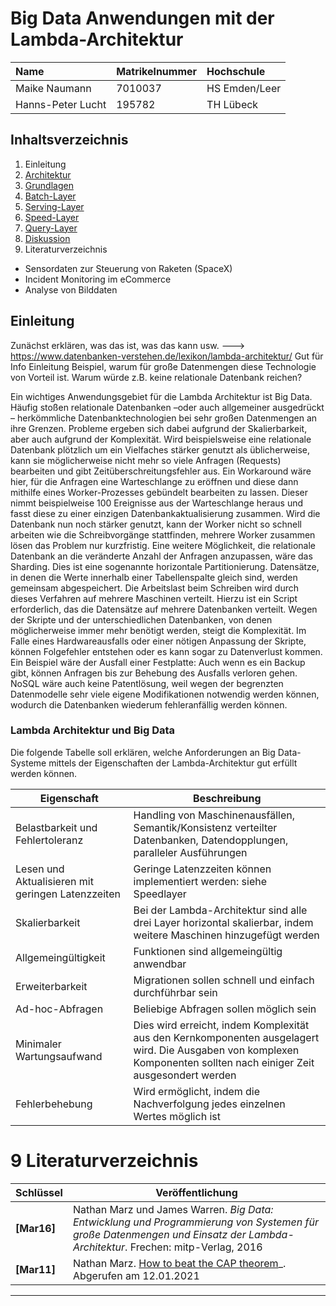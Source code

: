 # Big Data Anwendungen mit der Lambda-Architektur

| Name               | Matrikelnummer | Hochschule  |
| :----------------- | :------------- | :---------  |
| Maike Naumann      | 7010037        | HS Emden/Leer |
| Hanns-Peter Lucht  | 195782         | TH Lübeck   |


## Inhaltsverzeichnis

1. Einleitung
2. [Architektur](2_Architektur.md)
3. [Grundlagen](3_Grundlagen.md)
4. [Batch-Layer](4_Batch_Layer.md)
5. [Serving-Layer](5_Serving_Layer.md)
6. [Speed-Layer](6_Speed_Layer.md)
7. [Query-Layer](7_Query_Layer.md)
8. [Diskussion](8_Diskussion.md)
9. Literaturverzeichnis

* Sensordaten zur Steuerung von Raketen (SpaceX) 
* Incident Monitoring im eCommerce
* Analyse von Bilddaten 


## Einleitung 
Zunächst erklären, was das ist, was das kann usw. ---> https://www.datenbanken-verstehen.de/lexikon/lambda-architektur/ Gut für Info Einleitung
Beispiel, warum für große Datenmengen diese Technologie von Vorteil ist. Warum würde z.B. keine relationale Datenbank reichen?

Ein wichtiges Anwendungsgebiet für die Lambda Architektur ist Big Data. Häufig stoßen relationale Datenbanken –oder auch allgemeiner ausgedrückt – herkömmliche Datenbanktechnologien bei sehr großen Datenmengen an ihre Grenzen. Probleme ergeben sich dabei aufgrund der Skalierbarkeit, aber auch aufgrund der Komplexität. 
Wird beispielsweise eine relationale Datenbank plötzlich um ein Vielfaches stärker genutzt als üblicherweise, kann sie möglicherweise nicht mehr so viele Anfragen (Requests) bearbeiten und gibt Zeitüberschreitungsfehler aus. Ein Workaround wäre hier, für die Anfragen eine Warteschlange zu eröffnen und diese dann mithilfe eines Worker-Prozesses gebündelt bearbeiten zu lassen. Dieser nimmt beispielweise 100 Ereignisse aus der Warteschlange heraus und fasst diese zu einer einzigen Datenbankaktualisierung zusammen. Wird die Datenbank nun noch stärker genutzt, kann der Worker nicht so schnell arbeiten wie die Schreibvorgänge stattfinden, mehrere Worker zusammen lösen das Problem nur kurzfristig. Eine weitere Möglichkeit, die relationale Datenbank an die veränderte Anzahl der Anfragen anzupassen, wäre das Sharding. Dies ist eine sogenannte horizontale Partitionierung. Datensätze, in denen die Werte innerhalb einer Tabellenspalte gleich sind, werden gemeinsam abgespeichert. Die Arbeitslast beim Schreiben wird durch dieses Verfahren auf mehrere Maschinen verteilt. Hierzu ist ein Script erforderlich, das die Datensätze auf mehrere Datenbanken verteilt. 
Wegen der Skripte und der unterschiedlichen Datenbanken, von denen möglicherweise immer mehr benötigt werden, steigt die Komplexität. Im Falle eines Hardwareausfalls oder einer nötigen Anpassung der Skripte, können Folgefehler entstehen oder es kann sogar zu Datenverlust kommen. Ein Beispiel wäre der Ausfall einer Festplatte: Auch wenn es ein Backup gibt, können Anfragen bis zur Behebung des Ausfalls verloren gehen.  NoSQL  wäre auch keine Patentlösung, weil wegen der begrenzten Datenmodelle sehr viele eigene Modifikationen notwendig werden können, wodurch die Datenbanken wiederum fehleranfällig werden können. 

### Lambda Architektur und Big Data

Die folgende Tabelle soll erklären, welche Anforderungen an Big Data-Systeme mittels der Eigenschaften der Lambda-Architektur gut erfüllt werden können.

Eigenschaft | Beschreibung
------------|-------------
Belastbarkeit und Fehlertoleranz	|Handling von Maschinenausfällen, Semantik/Konsistenz verteilter Datenbanken, Datendopplungen, paralleler Ausführungen
Lesen und Aktualisieren mit geringen Latenzzeiten |	Geringe Latenzzeiten können implementiert werden: siehe Speedlayer
Skalierbarkeit|	Bei der Lambda-Architektur sind alle drei Layer horizontal skalierbar, indem weitere Maschinen hinzugefügt werden
Allgemeingültigkeit |	Funktionen sind allgemeingültig anwendbar
Erweiterbarkeit |	Migrationen sollen schnell und einfach durchführbar sein
Ad-hoc-Abfragen|	Beliebige Abfragen sollen möglich sein
Minimaler Wartungsaufwand	|Dies wird erreicht, indem Komplexität aus den Kernkomponenten ausgelagert wird. Die Ausgaben von komplexen Komponenten sollten nach einiger Zeit ausgesondert werden
Fehlerbehebung	| Wird ermöglicht, indem die Nachverfolgung jedes einzelnen Wertes möglich ist

# 9 Literaturverzeichnis
 Schlüssel     | Veröffentlichung 
 ------------- | --- 
 **[Mar16]** | Nathan Marz und James Warren. _Big Data: Entwicklung und Programmierung von Systemen für große Datenmengen und Einsatz der Lambda-Architektur_. Frechen: mitp-Verlag, 2016 | 
  **[Mar11]** | Nathan Marz. [How to beat the CAP theorem](http://nathanmarz.com/blog/how-to-beat-the-cap-theorem.html)_. Abgerufen am 12.01.2021 |
------------
